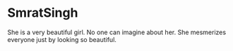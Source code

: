 # SmratSingh
She is a very beautiful girl. No one can imagine about her. She mesmerizes everyone just by looking so beautiful.

